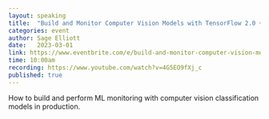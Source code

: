 ```yaml
---
layout: speaking
title:  "Build and Monitor Computer Vision Models with TensorFlow 2.0 + WhyLabs - workshop"
categories: event
author: Sage Elliott
date:   2023-03-01
link: https://www.eventbrite.com/e/build-and-monitor-computer-vision-models-with-tensorflowkeras-whylabs-tickets-531132701207
time: 10:00am
recording: https://www.youtube.com/watch?v=4G5EO9fXj_c
published: true
---
```


How to build and perform ML monitoring with computer vision classification models in production.
